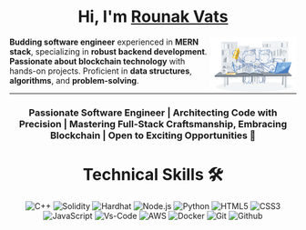 <h1 align="center" >Hi, I'm <a href="https://www.linkedin.com/in/vatsrounak" target="_blank"> Rounak Vats </a></h1>
<img width="30%" align="right"   src="https://github.com/Abhi6722/Abhi6722/blob/main/workbench.svg" >

**Budding software engineer** experienced in **MERN stack**, specializing in **robust backend development**. **Passionate about blockchain technology** with hands-on projects. Proficient in **data structures**, **algorithms**, and **problem-solving**.

---

<h3 align="center">Passionate Software Engineer | Architecting Code with Precision | Mastering Full-Stack Craftsmanship, Embracing Blockchain | Open to Exciting Opportunities 🚀 </h3>


   <div align="center">

   <h1>Technical Skills 🛠</h1>
   


<p align="center"> 

<img alt="C++" src="https://img.shields.io/badge/c++-%2300599C.svg?&style=for-the-badge&logo=c%2B%2B&ogoColor=white" />
<img alt="Solidity" src="https://img.shields.io/badge/Solidity-%23363636.svg?&style=for-the-badge&logo=solidity&logoColor=white" />
<img alt="Hardhat" src="https://img.shields.io/badge/Hardhat-%2343A047.svg?&style=for-the-badge&logo=hardhat&logoColor=white" />
<img alt="Node.js" src="https://img.shields.io/badge/Node.js-%23339933.svg?&style=for-the-badge&logo=node.js&logoColor=white" />
<img alt="Python" src="https://img.shields.io/badge/python-%2314354C.svg?style=for-the-badge&logo=python&logoColor=white"/>
<img alt="HTML5" src="https://img.shields.io/badge/html5-%23E34F26.svg?&style=for-the-badge&logo=html5&logoColor=white" />
<img alt="CSS3" src="https://img.shields.io/badge/css3-%231572B6.svg?&style=for-the-badge&logo=css3&logoColor=white" />
<img alt="JavaScript" src="https://img.shields.io/badge/javascript-%23323330.svg?&style=for-the-badge&logo=javascript&logoColor=%23F7DF1E" />
<img alt="Vs-Code" src="https://img.shields.io/badge/Editor-VSCode-blue?style=for-the-badge&logo=visual-studio-code&logoColor=white" />
<img alt="AWS" src="https://img.shields.io/badge/Learning-AWS-FF9900?style=for-the-badge&logo=amazon-aws&logoColor=white" />
<img alt="Docker" src="https://img.shields.io/badge/Docker-%232496ED.svg?&style=for-the-badge&logo=docker&logoColor=white" />
<img alt="Git" src="https://img.shields.io/badge/-Git-black?style=for-the-badge&logo=git" />
<img alt="Github" src="https://img.shields.io/badge/-GitHub-181717?style=for-the-badge&logo=github" /> 
   
</p>

  


</div>
